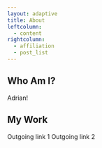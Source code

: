 ```yaml
---
layout: adaptive
title: About
leftcolumn:
  - content
rightcolumn:
  - affiliation
  - post_list
---
```


## Who Am I?
Adrian!

## My Work
Outgoing link 1
Outgoing link 2
